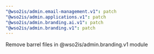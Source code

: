 ```yaml
---
"@wso2is/admin.email-management.v1": patch
"@wso2is/admin.applications.v1": patch
"@wso2is/admin.branding.ai.v1": patch
"@wso2is/admin.branding.v1": patch
---
```


Remove barrel files in @wso2is/admin.branding.v1 module
